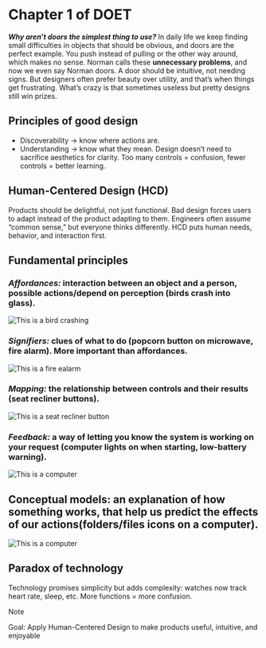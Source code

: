 # Chapter 1 of DOET
**_Why aren’t doors the simplest thing to use?_** In daily life we keep finding small difficulties in objects that should be obvious, and doors are the perfect example. You push instead of pulling or the other way around, which makes no sense. Norman calls these **unnecessary problems**, and now we even say Norman doors. A door should be intuitive, not needing signs. But designers often prefer beauty over utility, and that’s when things get frustrating. What’s crazy is that sometimes useless but pretty designs still win prizes.

## Principles of good design
* Discoverability → know where actions are.
* Understanding → know what they mean. Design doesn’t need to sacrifice aesthetics for clarity. Too many controls = confusion, fewer controls = better learning.

## Human-Centered Design (HCD)
Products should be delightful, not just functional. Bad design forces users to adapt instead of the product adapting to them. Engineers often assume “common sense,” but everyone thinks differently. HCD puts human needs, behavior, and interaction first.

## Fundamental principles
### **_Affordances:_** interaction between an object and a person, possible actions/depend on perception (birds crash into glass).
![This is a bird crashing](https://earthsky.org/upl/2017/04/wagtailgy-reflection-ganesh-1.jpg)
### **_Signifiers:_** clues of what to do (popcorn button on microwave, fire alarm). More important than affordances.
![This is a fire ealarm](https://resources.impactfireservices.com/hubfs/Blog%20Images/How-Do-Fire-Sprinklers-Work.jpg)
### **_Mapping:_** the relationship between controls and their results (seat recliner buttons). 
![This is a seat recliner button](https://evpartsonline.com/cdn/shop/files/1098841_1024x1024@2x.jpg?v=1737259316)
### **_Feedback:_** a way of letting you know the system is working on your request (computer lights on when starting, low-battery warning). 
![This is a computer](https://media.istockphoto.com/id/2149990144/vector/laptop-computer-with-low-battery-sign-on-screen.jpg?s=612x612&w=0&k=20&c=NDo9JDi4rxf9vbRtEjz0QDgNky3-aFvbz2A0uUHzEbs=)

## **Conceptual models:** an explanation of how something works, that help us predict the effects of our actions(folders/files icons on a computer).
![This is a computer](https://tecnologia-informatica.com/wp-content/uploads/2018/05/que-son-las-carpetas-1.jpeg)

## Paradox of technology
Technology promises simplicity but adds complexity: watches now track heart rate, sleep, etc. More functions = more confusion.

> [!NOTE]
> Goal: Apply Human-Centered Design to make products useful, intuitive, and enjoyable
